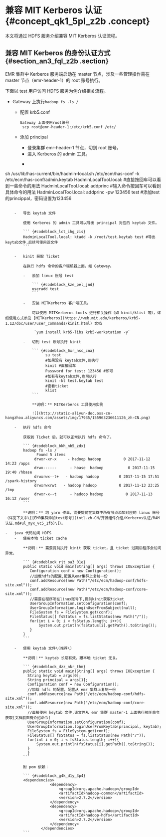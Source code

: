# 兼容 MIT Kerberos 认证 {#concept_qk1_5pl_z2b .concept}

本文将通过 HDFS 服务介绍兼容 MIT Kerberos 认证流程。

## 兼容 MIT Kerberos 的身份认证方式 {#section_an3_fql_z2b .section}

EMR 集群中 Kerberos 服务端启动在 master 节点，涉及一些管理操作需在 master 节点（emr-header-1）的 root 账号执行。

下面以 test 用户访问 HDFS 服务为例介绍相关流程。

-   Gateway 上执行`hadoop fs -ls /` 
    -   配置 krb5.conf

        ``` {#codeblock_zyx_xmo_tsd}
        Gateway 上面使用root账号
         scp root@emr-header-1:/etc/krb5.conf /etc/
        ```

    -   添加 principal
        -   登录集群 emr-header-1 节点，切到 root 账号。
        -   进入 Kerberos 的 admin 工具。
        -   ``` {#codeblock_x3a_buk_vib}
  sh /usr/lib/has-current/bin/hadmin-local.sh /etc/ecm/has-conf -k /etc/ecm/has-conf/admin.keytab
  HadminLocalTool.local: #直接按回车可以看到一些命令的用法
  HadminLocalTool.local: addprinc #输入命令按回车可以看到具体命令的用法
  HadminLocalTool.local: addprinc -pw 123456 test #添加test的princippal，密码设置为123456
```

    -   导出 keytab 文件

        使用 Kerberos 的 admin 工具可以导出 principal 对应的 keytab 文件。

        ``` {#codeblock_lct_ihg_zis}
        HadminLocalTool.local: ktadd -k /root/test.keytab test #导出keytab文件,后续可使用该文件
        ```

    -   kinit 获取 Ticket

        在执行 hdfs 命令的客户端机器上面，如 Gateway。

        -   添加 linux 账号 test

            ``` {#codeblock_kze_pel_jnd}
            useradd test
            ```

        -   安装 MITKerberos 客户端工具。

            可以使用 MITKerberos tools 进行相关操作（如 kinit/klist 等），详细使用方式参见 [MITKerberos](https://web.mit.edu/kerberos/krb5-1.12/doc/user/user_commands/kinit.html) 文档

             `yum install krb5-libs krb5-workstation -y`

        -   切到 test 账号执行 kinit

            ``` {#codeblock_6xr_nsc_cna}
                  su test
                  #如果没有 keytab文件,则执行
                  kinit #直接回车
                  Password for test: 123456 #即可
                  #如有有keytab文件,也可执行
                  kinit -kt test.keytab test    
                  #查看ticket
                  klist
            ```

            **说明：** MITKerberos 工具使用实例

            ![](http://static-aliyun-doc.oss-cn-hangzhou.aliyuncs.com/assets/img/17935/155963236611126_zh-CN.png)

    -   执行 hdfs 命令

        获取到 Ticket 后，就可以正常执行 hdfs 命令了。

        ``` {#codeblock_bkh_nb5_zdx}
        hadoop fs -ls /
              Found 5 items
             drwxr-xr-x     - hadoop hadoop          0 2017-11-12 14:23 /apps
             drwx------      - hbase  hadoop           0 2017-11-15 19:40 /hbase
             drwxrwx--t+   - hadoop hadoop         0 2017-11-15 17:51 /spark-history
             drwxrwxrwt   - hadoop hadoop          0 2017-11-13 23:25 /tmp
             drwxr-x--t      - hadoop hadoop          0 2017-11-13 16:12 /user
        ```

        **说明：** 跑 yarn 作业，需要提前在集群中所有节点添加对应的 linux 账号（详见下文中\[[EMR集群添加test账号](intl.zh-CN/开源组件介绍/Kerberos认证/RAM 认证.md#ul_myx_vc5_1fb)\]）。

-   java 代码访问 HDFS
    -   使用本地 ticket cache

        **说明：** 需要提前执行 kinit 获取 ticket，且 ticket 过期后程序会访问异常。

        ``` {#codeblock_rjt_oa3_01e}
        public static void main(String[] args) throws IOException {
           Configuration conf = new Configuration();
           //加载hdfs的配置,配置从emr集群上复制一份
           conf.addResource(new Path("/etc/ecm/hadoop-conf/hdfs-site.xml"));
           conf.addResource(new Path("/etc/ecm/hadoop-conf/core-site.xml"));
           //需要在程序所在linux账号下,提前kinit获取ticket
           UserGroupInformation.setConfiguration(conf);
           UserGroupInformation.loginUserFromSubject(null);
           FileSystem fs = FileSystem.get(conf);
           FileStatus[] fsStatus = fs.listStatus(new Path("/"));
           for(int i = 0; i < fsStatus.length; i++){
               System.out.println(fsStatus[i].getPath().toString());
           }
        }
        ```

    -   使用 keytab 文件\(推荐\)

        **说明：** keytab 长期有效，跟本地 ticket 无关。

        ``` {#codeblock_dzz_nkr_thm}
        public static void main(String[] args) throws IOException {
          String keytab = args[0];
          String principal = args[1];
          Configuration conf = new Configuration();
          //加载 hdfs 的配置，配置从 emr 集群上复制一份
          conf.addResource(new Path("/etc/ecm/hadoop-conf/hdfs-site.xml"));
          conf.addResource(new Path("/etc/ecm/hadoop-conf/core-site.xml"));
          //直接使用 keytab 文件,该文件从 emr 集群 master-1 上面执行相关命令获取[文档前面有介绍命令]
          UserGroupInformation.setConfiguration(conf);
          UserGroupInformation.loginUserFromKeytab(principal, keytab);
          FileSystem fs = FileSystem.get(conf);
          FileStatus[] fsStatus = fs.listStatus(new Path("/"));
          for(int i = 0; i < fsStatus.length; i++){
              System.out.println(fsStatus[i].getPath().toString());
          }
          }
        ```

        附 pom 依赖：

        ``` {#codeblock_g4k_d1y_3p4}
        <dependencies>
                    <dependency>
                        <groupId>org.apache.hadoop</groupId>
                        <artifactId>hadoop-common</artifactId>
                        <version>2.7.2</version>
                    </dependency>
                    <dependency>
                        <groupId>org.apache.hadoop</groupId>
                        <artifactId>hadoop-hdfs</artifactId>
                        <version>2.7.2</version>
                    </dependency>
                </dependencies>
        ```


